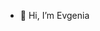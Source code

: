 - 👋 Hi, I’m Evgenia


<!---
Vgenia/Vgenia is a ✨ special ✨ repository because its `README.md` (this file) appears on your GitHub profile.
You can click the Preview link to take a look at your changes.
--->
